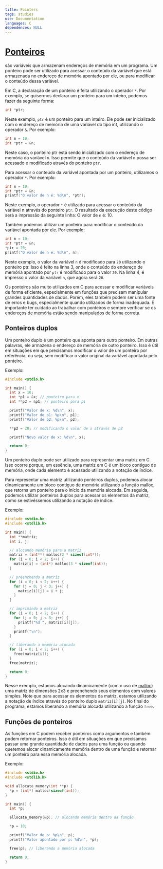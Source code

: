 ```yaml
---
title: Pointers
tags: studies
use: Documentation
languages: C
dependences: NULL
---
```


# [**Ponteiros**](https://pt.wikipedia.org/wiki/Ponteiro_(programa%C3%A7%C3%A3o))
são variáveis que armazenam endereços de memória em um programa. Um ponteiro pode ser utilizado para acessar o conteúdo da variável que está armazenada no endereço de memória apontado por ele, ou para modificar o conteúdo dessa variável.

Em C, a declaração de um ponteiro é feita utilizando o operador `*`. Por exemplo, se quisermos declarar um ponteiro para um inteiro, podemos fazer da seguinte forma:
```c
int *ptr;
```
Neste exemplo, `ptr` é um ponteiro para um inteiro. Ele pode ser inicializado com o endereço de memória de uma variável do tipo int, utilizando o operador `&`. Por exemplo:
```c
int n = 10;
int *ptr = &n;
```

Neste caso, o ponteiro ptr está sendo inicializado com o endereço de memória da variável `n`. Isso permite que o conteúdo da variável `n` possa ser acessado e modificado através do ponteiro `ptr`.

Para acessar o conteúdo da variável apontada por um ponteiro, utilizamos o operador `*`. Por exemplo:
```c
int n = 10;
int *ptr = &n;
printf("O valor de n é: %d\n", *ptr);
```
Neste exemplo, o operador `*` é utilizado para acessar o conteúdo da variável n através do ponteiro `ptr`. O resultado da execução deste código será a impressão da seguinte linha: O valor de `n` é: 10.

Também podemos utilizar um ponteiro para modificar o conteúdo da variável apontada por ele. Por exemplo:
```c
int n = 10;
int *ptr = &n;
*ptr = 20;
printf("O valor de n é: %d\n", n);
```

Neste exemplo, o valor da variável `n` é modificado para `20` utilizando o ponteiro ptr. Isso é feito na linha 3, onde o conteúdo do endereço de memória apontado por `ptr` é modificado para o valor `20`. Na linha 4, é impresso o valor da variável `n`, que agora será `20`.

Os ponteiros são muito utilizados em C para acessar e modificar variáveis de forma eficiente, especialmente em funções que precisam manipular grandes quantidades de dados. Porém, eles também podem ser uma fonte de erros e bugs, especialmente quando utilizados de forma inadequada. É importante ter cuidado ao trabalhar com ponteiros e sempre verificar se os endereços de memória estão sendo manipulados de forma correta.

## Ponteiros duplos
Um ponteiro duplo é um ponteiro que aponta para outro ponteiro. Em outras palavras, ele armazena o endereço de memória de outro ponteiro. Isso é útil em situações em que precisamos modificar o valor de um ponteiro por referência, ou seja, sem modificar o valor original da variável apontada pelo ponteiro.

Exemplo:
```c
#include <stdio.h>

int main() {
  int x = 10;
  int *p1 = &x; // ponteiro para x
  int **p2 = &p1; // ponteiro para p1

  printf("Valor de x: %d\n", x);
  printf("Valor de p1: %p\n", p1);
  printf("Valor de p2: %p\n", p2);

  **p2 = 20; // modificando o valor de x através de p2

  printf("Novo valor de x: %d\n", x);

  return 0;
}
```

Um ponteiro duplo pode ser utilizado para representar uma matriz em C. Isso ocorre porque, em essência, uma matriz em C é um bloco contíguo de memória, onde cada elemento é acessado utilizando a notação de índice.

Para representar uma matriz utilizando ponteiros duplos, podemos alocar dinamicamente um bloco contíguo de memória utilizando a função malloc, que retorna um ponteiro para o início da memória alocada. Em seguida, podemos utilizar ponteiros duplos para acessar os elementos da matriz, como se estivéssemos utilizando a notação de índice.

Exemplo:
```c
#include <stdio.h>
#include <stdlib.h>

int main() {
  int **matriz;
  int i, j;

  // alocando memória para a matriz
  matriz = (int**) malloc(2 * sizeof(int*));
  for (i = 0; i < 2; i++) {
    matriz[i] = (int*) malloc(3 * sizeof(int));
  }

  // preenchendo a matriz
  for (i = 0; i < 2; i++) {
    for (j = 0; j < 3; j++) {
      matriz[i][j] = i + j;
    }
  }

  // imprimindo a matriz
  for (i = 0; i < 2; i++) {
    for (j = 0; j < 3; j++) {
      printf("%d ", matriz[i][j]);
    }
    printf("\n");
  }

  // liberando a memória alocada
  for (i = 0; i < 2; i++) {
    free(matriz[i]);
  }
  free(matriz);

  return 0;
}
```
Nesse exemplo, estamos alocando dinamicamente (com o uso de [malloc](https://pt.wikipedia.org/wiki/Aloca%C3%A7%C3%A3o_din%C3%A2mica_de_mem%C3%B3ria_em_C)) uma matriz de dimensões 2x3 e preenchendo seus elementos com valores simples. Note que para acessar os elementos da matriz, estamos utilizando a notação de índice através do ponteiro duplo `matriz[i][j]`. No final do programa, estamos liberando a memória alocada utilizando a função `free`.

## Funções de ponteiros
As funções em C podem receber ponteiros como argumentos e também podem retornar ponteiros. Isso é útil em situações em que precisamos passar uma grande quantidade de dados para uma função ou quando queremos alocar dinamicamente memória dentro de uma função e retornar um ponteiro para essa memória alocada.

Exemplo:
```c
#include <stdio.h>
#include <stdlib.h>

void allocate_memory(int **p) {
  *p = (int*) malloc(sizeof(int));
}

int main() {
  int *p;

  allocate_memory(&p); // alocando memória dentro da função

  *p = 10;

  printf("Valor de p: %p\n", p);
  printf("Valor apontado por p: %d\n", *p);

  free(p); // liberando a memória alocada

  return 0;
}
```


```c
```